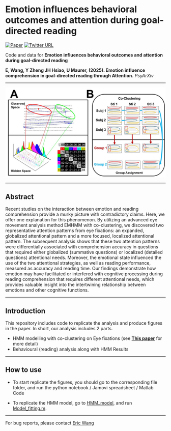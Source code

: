 # Emotion influences behavioral outcomes and attention during goal-directed reading

[![Paper](https://img.shields.io/badge/Paper-preprint-blue)](https://x.com/ericwan53761434)
[![Twitter URL](https://img.shields.io/twitter/url?label=Eric&style=social&url=https%3A%2F%2Ftwitter.com%2FANDlab3)
](https://x.com/ericwan53761434)


Code and data for **Emotion influences behavioral outcomes and attention during goal-directed reading** 

**E, Wang, Y Zheng JH Hsiao, U Maurer, (2025). Emotion influence comprehension in goal-directed reading through Attention.** *PsyArXiv* <br/>

___

<img src="Cover_img.JPG"/><br/>
___
## **Abstract**
Recent studies on the interaction between emotion and reading comprehension provide a murky picture with contradictory claims. Here, we offer one explanation for this phenomenon. By utilizing an advanced eye movement analysis method EMHMM with co-clustering, we discovered two representative attention patterns from eye fixations: an expanded, globalized attentional pattern and a more focused, localized attentional pattern. The subsequent analysis shows that these two attention patterns were differentially associated with comprehension accuracy in questions that required either globalized (summative questions) or localized (detailed questions) attentional needs. Moreover, the emotional state influenced the use of the two attentional strategies, as well as reading performance, measured as accuracy and reading time. Our findings demonstrate how emotion may have facilitated or interfered with cognitive processing during reading comprehension that requires different attentional needs, which provides valuable insight into the intertwining relationship between emotions and other cognitive functions.

___
## **Introduction**
This repository includes code to replicate the analysis and produce figures in the paper. In short, our analysis includes 2 parts.

* HMM modelling with co-clustering on Eye fixations (see [**This paper**](https://link.springer.com/article/10.3758/s13428-021-01541-5) for more detail)
* Behavioural (reading) analysis along with HMM Results

___
## How to use
* To start replicate the figures, you should go to the corresponding file folder, and run the python notebook / Jamovi spreadsheet / Matlab Code

* To replicate the HMM model, go to [HMM_model](HMM_model/), and run [Model_fitting.m](HMM_model/Model_fitting.m).
___

For bug reports, please contact [Eric Wang](mailto:eric.wang2004nz@link.cuhk.edu.hk)
